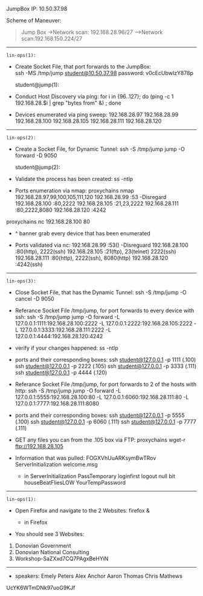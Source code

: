 
JumpBox IP: 10.50.37.98

Scheme of Maneuver:
>Jump Box
->Network scan: 192.168.28.96/27
-->Network scan:192.168.150.224/27
----------------------------------------------------------------------------
	lin-ops(1):
* Create Socket File, that port forwards to the JumpBox:	
ssh -MS /tmp/jump student@10.50.37.98
	password:
v0cEcUbwIzY878p
	
	student@jump(1):

* Conduct Host Discovery via ping:
for i in {96..127}; do (ping -c 1 192.168.28.$i | grep "bytes from" &) ; done

* Devices enumerated via ping sweep:
	192.168.28.97
	192.168.28.99
	192.168.28.100
	192.168.28.105
	192.168.28.111
	192.168.28.120
-----------------------------------------
	lin-ops(2):
* Create a Socket File, for Dynamic Tunnel:
ssh -S /tmp/jump jump -O forward -D 9050
	
	student@jump(2):
* Validate the process has been created:
ss -ntlp

* Ports enumeration via nmap:
proxychains nmap 192.168.28.97,99,100,105,111,120
							192.168.28.99 :53 -Disregard
	192.168.28.100 :80,2222 
	192.168.28.105 :21,23,2222
	192.168.28.111 :80,2222,8080
	192.168.28.120 :4242

proxychains nc 192.168.28.100 80
 * ^ banner grab every device that has been enumerated
 
 * Ports validated via nc:
							192.168.28.99 :53() -Disreguard
	192.168.28.100 :80(http), 2222(ssh)
	192.168.28.105 :21(ftp), 23(telnet) 2222(ssh)
	192.168.28.111 :80(http), 2222(ssh), 8080(http)
	192.168.28.120 :4242(ssh)
-----------------------------------------------
	lin-ops(3):
* Close Socket File, that has the Dynamic Tunnel:
ssh -S /tmp/jump -O cancel -D 9050

* Referance Socket File /tmp/jump, for port forwards to every device with ssh:
ssh -S /tmp/jump jump -O forward -L 127.0.0.1:1111:192.168.28.100:2222 -L 127.0.0.1:2222:192.168.28.105:2222 -L 127.0.0.1:3333:192.168.28.111:2222 -L 127.0.0.1:4444:192.168.28.120:4242 

* verify if your changes happened:
ss -ntlp

* ports and their corresponding boxes:
ssh student@127.0.0.1 -p 1111 (.100)
ssh student@127.0.0.1 -p 2222 (.105)
ssh student@127.0.0.1 -p 3333 (.111)
ssh student@127.0.0.1 -p 4444 (.120)

* Referance Socket File /tmp/jump, for port forwards to 2 of the hosts with http:
ssh -S /tmp/jump jump -O forward -L 127.0.0.1:5555:192.168.28.100:80 -L 127.0.0.1:6060:192.168.28.111:80 -L 127.0.0.1:7777:192.168.28.111:8080  

* ports and their corresponding boxes:
ssh student@127.0.0.1 -p 5555 (.100)
ssh student@127.0.0.1 -p 6060 (.111)
ssh student@127.0.0.1 -p 7777 (.111)



* GET any files you can from the .105 box via FTP:
proxychains wget-r ftp://192.168.28.105

* Information that was pulled:
FOGXVhUuARKsymBwTRov  ServerInitialization  welcome.msg

	* in ServerInitialization
PassTemporary
loginfirst
logout null bit
houseBeatFliesLOW
YourTempPassword

------------------------------------------------------------
	lin-ops(1):
* Open Firefox and navigate to the 2 Websites:
firefox &
	* in Firefox

* You should see 3 Websites:
1. Donovian Government
2. Donovian National Consulting
3. Workshop-SaZXxd7CQ7PAgxBeHYiN

---------------
* speakers:
Emely Peters
Alex Anchor
Aaron Thomas
Chris Mathews


UcYK6WTmDNk97uoG9KJf

